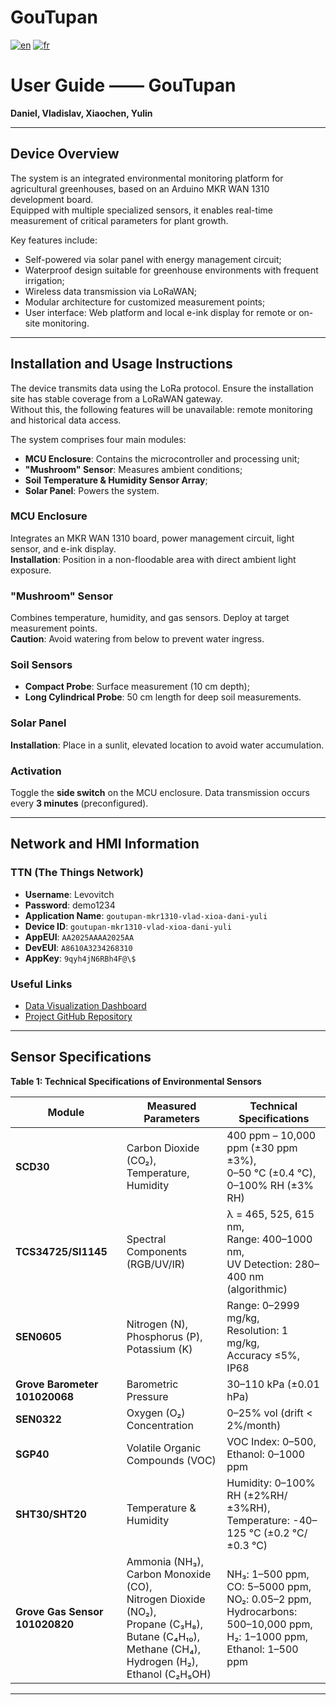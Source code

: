 # GouTupan
[![en](https://img.shields.io/badge/lang-en-red.svg)](https://github.com/dan-lara/EI-Farm/blob/master/README.md)
[![fr](https://img.shields.io/badge/lang-fr-green.svg)](https://github.com/dan-lara/EI-Farm/blob/master/README.fr.md)

# User Guide —— GouTupan  

**Daniel, Vladislav, Xiaochen, Yulin**  

---

## Device Overview  

The system is an integrated environmental monitoring platform for agricultural greenhouses, based on an Arduino MKR WAN 1310 development board.  
Equipped with multiple specialized sensors, it enables real-time measurement of critical parameters for plant growth.  

Key features include:  
- Self-powered via solar panel with energy management circuit;  
- Waterproof design suitable for greenhouse environments with frequent irrigation;  
- Wireless data transmission via LoRaWAN;  
- Modular architecture for customized measurement points;  
- User interface: Web platform and local e-ink display for remote or on-site monitoring.  

---

## Installation and Usage Instructions  

The device transmits data using the LoRa protocol. Ensure the installation site has stable coverage from a LoRaWAN gateway.  
Without this, the following features will be unavailable: remote monitoring and historical data access.  

The system comprises four main modules:  
- **MCU Enclosure**: Contains the microcontroller and processing unit;  
- **"Mushroom" Sensor**: Measures ambient conditions;  
- **Soil Temperature & Humidity Sensor Array**;  
- **Solar Panel**: Powers the system.  

### MCU Enclosure  
Integrates an MKR WAN 1310 board, power management circuit, light sensor, and e-ink display.  
**Installation**: Position in a non-floodable area with direct ambient light exposure.  

### "Mushroom" Sensor  
Combines temperature, humidity, and gas sensors. Deploy at target measurement points.  
**Caution**: Avoid watering from below to prevent water ingress.  

### Soil Sensors  
- **Compact Probe**: Surface measurement (10 cm depth);  
- **Long Cylindrical Probe**: 50 cm length for deep soil measurements.  

### Solar Panel  
**Installation**: Place in a sunlit, elevated location to avoid water accumulation.  

### Activation  
Toggle the **side switch** on the MCU enclosure. Data transmission occurs every **3 minutes** (preconfigured).  

---

## Network and HMI Information  

### TTN (The Things Network)  
- **Username**: Levovitch  
- **Password**: demo1234  
- **Application Name**: `goutupan-mkr1310-vlad-xioa-dani-yuli`  
- **Device ID**: `goutupan-mkr1310-vlad-xioa-dani-yuli`  
- **AppEUI**: `AA2025AAAA2025AA`  
- **DevEUI**: `A8610A3234268310`  
- **AppKey**: `9qyh4jN6RBh4F@\$`  

### Useful Links  
- [Data Visualization Dashboard](https://goutupan.grafana.net/public-dashboards/d0bf3f14221d4401bc8c1fea2e30d045?var-device_var=goutupan-mkr1310-yulin-4&theme=light&from=now-7d&to=now&timezone=browser)  
- [Project GitHub Repository](https://github.com/dan-lara/GouTupan)  

---

## Sensor Specifications  

**Table 1: Technical Specifications of Environmental Sensors**  

| Module                     | Measured Parameters                                                                 | Technical Specifications                                                                 |
|----------------------------|-------------------------------------------------------------------------------------|------------------------------------------------------------------------------------------|
| **SCD30**                  | Carbon Dioxide (CO₂),<br>Temperature,<br>Humidity                                   | 400 ppm – 10,000 ppm (±30 ppm ±3%),<br>0–50 °C (±0.4 °C),<br>0–100% RH (±3% RH)         |
| **TCS34725/SI1145**        | Spectral Components (RGB/UV/IR)                                                    | λ = 465, 525, 615 nm,<br>Range: 400–1000 nm,<br>UV Detection: 280–400 nm (algorithmic)  |
| **SEN0605**                | Nitrogen (N), Phosphorus (P), Potassium (K)                                        | Range: 0–2999 mg/kg,<br>Resolution: 1 mg/kg,<br>Accuracy ≤5%,<br>IP68                   |
| **Grove Barometer 101020068** | Barometric Pressure                                                             | 30–110 kPa (±0.01 hPa)                                                                 |
| **SEN0322**                | Oxygen (O₂) Concentration                                                          | 0–25% vol (drift < 2%/month)                                                          |
| **SGP40**                  | Volatile Organic Compounds (VOC)                                                   | VOC Index: 0–500,<br>Ethanol: 0–1000 ppm                                              |
| **SHT30/SHT20**            | Temperature & Humidity                                                             | Humidity: 0–100% RH (±2%RH/±3%RH),<br>Temperature: -40–125 °C (±0.2 °C/±0.3 °C)       |
| **Grove Gas Sensor 101020820** | Ammonia (NH₃), <br>Carbon Monoxide (CO), <br>Nitrogen Dioxide (NO₂),<br>Propane (C₃H₈), <br>Butane (C₄H₁₀), <br>Methane (CH₄), <br>Hydrogen (H₂), <br>Ethanol (C₂H₅OH) | NH₃: 1–500 ppm,<br>CO: 5–5000 ppm,<br>NO₂: 0.05–2 ppm,<br>Hydrocarbons: 500–10,000 ppm,<br>H₂: 1–1000 ppm,<br>Ethanol: 1–500 ppm |

---
